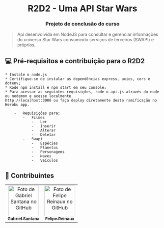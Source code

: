<center><h1> R2D2 - Uma API Star Wars</h1> </center>

<center><h3> Projeto de conclusão do curso</h3> </center>



> Api desenvolvida em NodeJS para consultar e gerenciar informações do universo Star Wars consumindo serviços de terceiros (SWAPI) e próprios.



## 💻 Pré-requisitos e contribuição para o R2D2

	* Instale o node.js
	* Certifique-se de instalar as dependências express, axios, cors e dotenv;
	* Rode npm install e npm start em seu console;
	* Para acessar as seguintes requisições, rode o api.js através do node ou nodemon e acesse localmente
	http://localhost:3000 ou faça deploy diretamente desta ramificação no Heroku app.
	
		-	Requisições para:
			-	Filmes 
				-	Ler
				-	Inserir
				-	Alterar
				-   Deletar
			-	Swapi
				-	Espécies
				-	Planetas
				-	Personagens
				-	Naves 
				-	Veículos

## 🤝 Contribuintes

<table>
  <tr>
    <td align="center">
      <a href="#">
        <img src="https://avatars.githubusercontent.com/u/95108239?v=4" width="100px;" alt="Foto de Gabriel Santana no GitHub"/><br>
        <sub>
          <b>Gabriel Santana</b>
        </sub>
      </a>
    </td>
    <td align="center">
      <a href="#">
        <img src="https://avatars.githubusercontent.com/u/40035984?v=4" width="100px;" alt="Foto de Felipe Reinaux no GitHub"/><br>
        <sub>
          <b>Felipe Reinaux</b>
        </sub>
      </a>
    </td>
  </tr>
</table>

